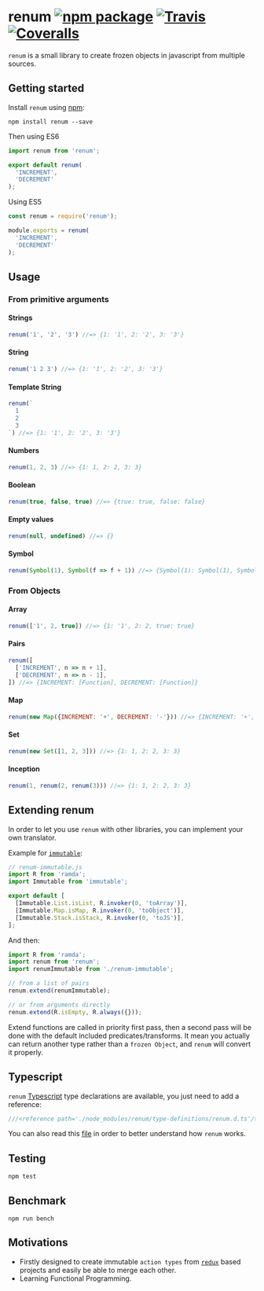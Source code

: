 # renum [![npm package][npm-badge]][npm] [![Travis][build-badge]][build] [![Coveralls][coverage-badge]][coverage]

[build-badge]: https://img.shields.io/travis/bydooweedoo/renum/master.svg?style=flat-square
[build]: https://travis-ci.org/bydooweedoo/renum

[coverage-badge]: https://img.shields.io/codecov/c/github/bydooweedoo/renum.svg?style=flat-square
[coverage]: https://codecov.io/github/bydooweedoo/renum

[npm-badge]: https://img.shields.io/npm/v/renum.svg?style=flat-square
[npm]: https://www.npmjs.org/package/renum

`renum` is a small library to create frozen objects in javascript from multiple sources.

## Getting started

Install `renum` using [npm](https://www.npmjs.org/):

```shell
npm install renum --save
```

Then using ES6

```js
import renum from 'renum';

export default renum(
  'INCREMENT',
  'DECREMENT'
);
```

Using ES5

```js
const renum = require('renum');

module.exports = renum(
  'INCREMENT',
  'DECREMENT'
);
```

## Usage

### From primitive arguments

#### Strings

```js
renum('1', '2', '3') //=> {1: '1', 2: '2', 3: '3'}
```

#### String
```js
renum('1 2 3') //=> {1: '1', 2: '2', 3: '3'}
```

#### Template String
```js
renum(`
  1
  2
  3
`) //=> {1: '1', 2: '2', 3: '3'}
```

#### Numbers
```js
renum(1, 2, 3) //=> {1: 1, 2: 2, 3: 3}
```

#### Boolean
```js
renum(true, false, true) //=> {true: true, false: false}
```

#### Empty values
```js
renum(null, undefined) //=> {}
```

#### Symbol
```js
renum(Symbol(1), Symbol(f => f + 1)) //=> {Symbol(1): Symbol(1), Symbol(f => f + 1): 'Symbol(f => f + 1)'}
```

### From Objects

#### Array

```js
renum(['1', 2, true]) //=> {1: '1', 2: 2, true: true}
```

#### Pairs

```js
renum([
  ['INCREMENT', n => n + 1],
  ['DECREMENT', n => n - 1],
]) //=> {INCREMENT: [Function], DECREMENT: [Function]}
```

#### Map

```js
renum(new Map({INCREMENT: '+', DECREMENT: '-'})) //=> {INCREMENT: '+', DECREMENT: '-'}
```

#### Set

```js
renum(new Set([1, 2, 3])) //=> {1: 1, 2: 2, 3: 3}
```

#### Inception

```js
renum(1, renum(2, renum(3))) //=> {1: 1, 2: 2, 3: 3}
```

## Extending renum

In order to let you use `renum` with other libraries, you can implement your own translator.

Example for [`immutable`](https://www.npmjs.com/package/immutable):

```js
// renum-immutable.js
import R from 'ramda';
import Immutable from 'immutable';

export default [
  [Immutable.List.isList, R.invoker(0, 'toArray')],
  [Immutable.Map.isMap, R.invoker(0, 'toObject')],
  [Immutable.Stack.isStack, R.invoker(0, 'toJS')],
];
```

And then:

```js
import R from 'ramda';
import renum from 'renum';
import renumImmutable from './renum-immutable';

// from a list of pairs
renum.extend(renumImmutable);

// or from arguments directly
renum.extend(R.isEmpty, R.always({}));
```

Extend functions are called in priority first pass, then a second pass will be done with the default included predicates/transforms.
It mean you actually can return another type rather than a `frozen Object`, and `renum` will convert it properly.

## Typescript

`renum` [Typescript](http://typescriptlang.org) type declarations are available, you just need to add a reference:

```js
///<reference path='./node_modules/renum/type-definitions/renum.d.ts'/>
```

You can also read this [file](./type-definitions/renum.d.ts) in order to better understand
how `renum` works.

## Testing

```shell
npm test
```

## Benchmark

```shell
npm run bench
```

## Motivations

 * Firstly designed to create immutable `action types` from [`redux`](https://www.npmjs.com/package/redux) based projects and easily be able to merge each other.
 * Learning Functional Programming.
